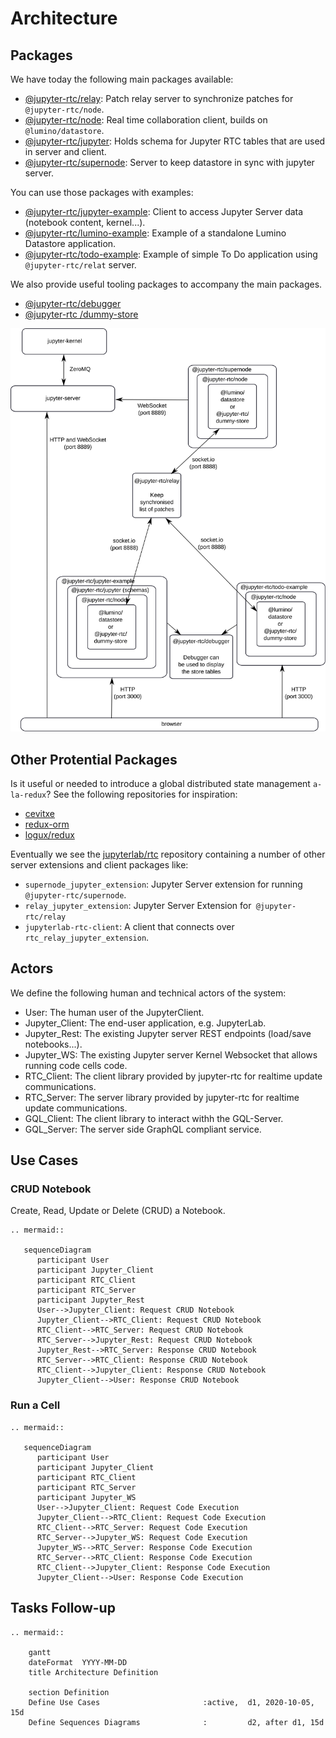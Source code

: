 # Architecture

## Packages

We have today the following main packages available:

- [@jupyter-rtc/relay](https://github.com/jupyterlab/rtc/tree/main/packages/relay): Patch relay server to synchronize patches for `@jupyter-rtc/node`.
- [@jupyter-rtc/node](https://github.com/jupyterlab/rtc/tree/main/packages/node): Real time collaboration client, builds on `@lumino/datastore`.
- [@jupyter-rtc/jupyter](https://github.com/jupyterlab/rtc/tree/main/packages/jupyter): Holds schema for Jupyter RTC tables that are used in server and client.
- [@jupyter-rtc/supernode](https://github.com/jupyterlab/rtc/tree/main/packages/supernode): Server to keep datastore in sync with jupyter server.

You can use those packages with examples:

- [@jupyter-rtc/jupyter-example](https://github.com/jupyterlab/rtc/tree/main/examples/jupyter): Client to access Jupyter Server data (notebook content, kernel...).
- [@jupyter-rtc/lumino-example](https://github.com/jupyterlab/rtc/tree/main/examples/lumino): Example of a standalone Lumino Datastore application.
- [@jupyter-rtc/todo-example](https://github.com/jupyterlab/rtc/tree/main/examples/todo): Example of simple To Do application using `@jupyter-rtc/relat` server.

We also provide useful tooling packages to accompany the main packages.

- [@jupyter-rtc/debugger](https://github.com/jupyterlab/rtc/tree/main/tools/debugger)
- [@jupyter-rtc /dummy-store](https://github.com/jupyterlab/rtc/tree/main/tools/dummy-store)

![The development architecture](images/dev-architecture.svg "The development architecture")

## Other Protential Packages

Is it useful or needed to introduce a global distributed state management `a-la-redux`? See the following repositories for inspiration:

- [cevitxe](https://github.com/devresults/cevitxe)
- [redux-orm](https://github.com/redux-orm/redux-orm)
- [logux/redux](https://github.com/logux/redux)

Eventually we see the [jupyterlab/rtc](https://github.com/jupyterlab/rtc) repository containing a number of other server extensions and client packages like:

- `supernode_jupyter_extension`: Jupyter Server extension for running `@jupyter-rtc/supernode`.
- `relay_jupyter_extension`: Jupyter Server Extension for` @jupyter-rtc/relay`
- `jupyterlab-rtc-client`: A client that connects over `rtc_relay_jupyter_extension`.

## Actors

We define the following human and technical actors of the system:

- User: The human user of the JupyterClient.
- Jupyter_Client: The end-user application, e.g. JupyterLab.
- Jupyter_Rest: The existing Jupyter server REST endpoints (load/save notebooks...).
- Jupyter_WS: The existing Jupyter server Kernel Websocket that allows running code cells code.
- RTC_Client: The client library provided by jupyter-rtc for realtime update communications.
- RTC_Server: The server library provided by jupyter-rtc for realtime update communications.
- GQL_Client: The client library to interact withh the GQL-Server.
- GQL_Server: The server side GraphQL compliant service.

## Use Cases

### CRUD Notebook

Create, Read, Update or Delete (CRUD) a Notebook.

```{eval-rst}
.. mermaid::

   sequenceDiagram
      participant User
      participant Jupyter_Client
      participant RTC_Client
      participant RTC_Server
      participant Jupyter_Rest
      User-->Jupyter_Client: Request CRUD Notebook
      Jupyter_Client-->RTC_Client: Request CRUD Notebook
      RTC_Client-->RTC_Server: Request CRUD Notebook
      RTC_Server-->Jupyter_Rest: Request CRUD Notebook
      Jupyter_Rest-->RTC_Server: Response CRUD Notebook
      RTC_Server-->RTC_Client: Response CRUD Notebook
      RTC_Client-->Jupyter_Client: Response CRUD Notebook
      Jupyter_Client-->User: Response CRUD Notebook
```

### Run a Cell

```{eval-rst}
.. mermaid::

   sequenceDiagram
      participant User
      participant Jupyter_Client
      participant RTC_Client
      participant RTC_Server
      participant Jupyter_WS
      User-->Jupyter_Client: Request Code Execution
      Jupyter_Client-->RTC_Client: Request Code Execution
      RTC_Client-->RTC_Server: Request Code Execution
      RTC_Server-->Jupyter_WS: Request Code Execution
      Jupyter_WS-->RTC_Server: Response Code Execution
      RTC_Server-->RTC_Client: Response Code Execution
      RTC_Client-->Jupyter_Client: Response Code Execution
      Jupyter_Client-->User: Response Code Execution
```


## Tasks Follow-up

```{eval-rst}
.. mermaid::

    gantt
    dateFormat  YYYY-MM-DD
    title Architecture Definition

    section Definition
    Define Use Cases                       :active,  d1, 2020-10-05, 15d
    Define Sequences Diagrams              :         d2, after d1, 15d
```

